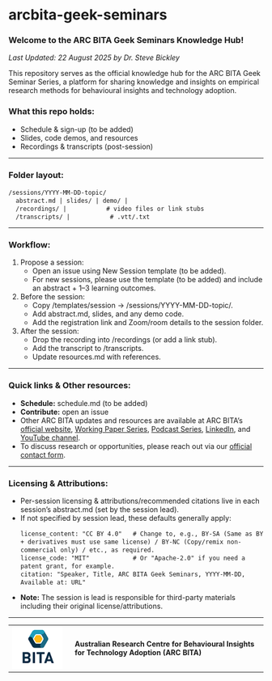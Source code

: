 # arcbita-geek-seminars

### Welcome to the ARC BITA Geek Seminars Knowledge Hub!
_Last Updated: 22 August 2025 by Dr. Steve Bickley_

This repository serves as the official knowledge hub for the ARC BITA Geek Seminar Series, a platform for sharing knowledge and insights on empirical research methods for behavioural insights and technology adoption.

### What this repo holds:
* Schedule & sign-up (to be added)
* Slides, code demos, and resources
* Recordings & transcripts (post-session)

---

### Folder layout:
```
/sessions/YYYY-MM-DD-topic/
  abstract.md | slides/ | demo/ |
  /recordings/ |           # video files or link stubs
  /transcripts/ |           # .vtt/.txt
```

---

### Workflow:
1. Propose a session:
    * Open an issue using New Session template (to be added).
    * For new sessions, please use the template (to be added) and include an abstract + 1–3 learning outcomes.
2. Before the session:
    * Copy /templates/session → /sessions/YYYY-MM-DD-topic/.
    * Add abstract.md, slides, and any demo code.
    * Add the registration link and Zoom/room details to the session folder.
3. After the session:
    * Drop the recording into /recordings (or add a link stub).
    * Add the transcript to /transcripts.
    * Update resources.md with references.

---

### Quick links & Other resources:
* **Schedule:** schedule.md (to be added)
* **Contribute:** open an issue
* Other ARC BITA updates and resources are available at ARC BITA’s [official website](https://arcbita.org/), 
[Working Paper Series](https://arcbita.org/publications), 
[Podcast Series](https://arcbita.org/podcast-1), 
[LinkedIn](https://www.linkedin.com/company/arc-ittc-bita/), 
and [YouTube channel](https://www.youtube.com/@ARCBITA).
* To discuss research or opportunities, please reach out via our [official contact form](https://arcbita.org/contact).

---

### Licensing & Attributions:
* Per-session licensing & attributions/recommended citations live in each session’s abstract.md (set by the session lead).
* If not specified by session lead, these defaults generally apply:
  ```
  license_content: "CC BY 4.0"   # Change to, e.g., BY-SA (Same as BY + derivatives must use same license) / BY-NC (Copy/remix non-commercial only) / etc., as required.
  license_code: "MIT"            # Or "Apache-2.0" if you need a patent grant, for example.
  citation: "Speaker, Title, ARC BITA Geek Seminars, YYYY-MM-DD, Available at: URL"
  ```
* **Note:** The session is lead is responsible for third-party materials including their original license/attributions.

---


<table>
  <tr>
    <td width="110">
      <a href="https://arcbita.org/">
        <img src="./arcbita.png" alt="ARC BITA logo" width="100">
      </a>
    </td>
    <td>
      <strong>Australian Research Centre for Behavioural Insights for Technology Adoption (ARC BITA)</strong>
    </td>
  </tr>
</table>
